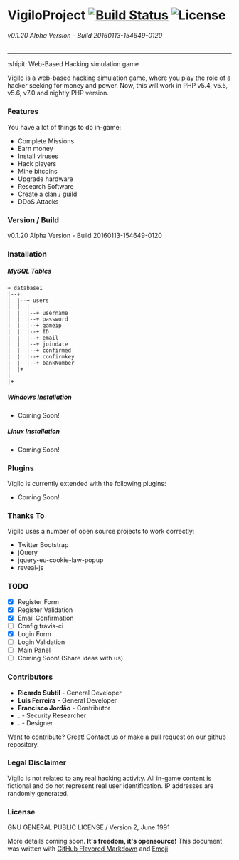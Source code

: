 # VigiloProject [![Build Status](https://travis-ci.org/vigiloproject/vigilo.svg?branch=master)](https://travis-ci.org/vigiloproject/vigilo) ![License](https://img.shields.io/badge/License-GNU_GPL-lightgrey.svg)
###### v0.1.20 Alpha Version - Build 20160113-154649-0120
------------------------------------------
:shipit: Web-Based Hacking simulation game

Vigilo is a web-based hacking simulation game, where you play the role of a hacker seeking for money and power. Now, this will work in PHP v5.4, v5.5, v5.6, v7.0 and nightly PHP version.

### Features
You have a lot of things to do in-game:
  - Complete Missions
  - Earn money
  - Install viruses
  - Hack players
  - Mine bitcoins
  - Upgrade hardware
  - Research Software
  - Create a clan / guild
  - DDoS Attacks

### Version / Build
v0.1.20 Alpha Version - Build 20160113-154649-0120

### Installation

##### MySQL Tables
```
+ database1
|--+
|  |--+ users
|  |  |
|  |  |--+ username
|  |  |--+ password
|  |  |--+ gameip
|  |  |--+ ID
|  |  |--+ email
|  |  |--+ joindate
|  |  |--+ confirmed
|  |  |--+ confirmkey
|  |  |--+ bankNumber
|  |+
|
|+
```

##### Windows Installation
 - Coming Soon!
 
##### Linux Installation
 - Coming Soon!

### Plugins
Vigilo is currently extended with the following plugins:
* Coming Soon!

### Thanks To
Vigilo uses a number of open source projects to work correctly:

* Twitter Bootstrap
* jQuery
* jquery-eu-cookie-law-popup
* reveal-js

### TODO
 - [x] Register Form
 - [x] Register Validation
 - [x] Email Confirmation
 - [ ] Config travis-ci
 - [x] Login Form
 - [ ] Login Validation
 - [ ] Main Panel
 - [ ] Coming Soon! (Share ideas with us)

### Contributors
 - **Ricardo Subtil** - General Developer
 - **Luís Ferreira** - General Developer
 - **Francisco Jordão** - Contributor
 - **.** - Security Researcher
 - **.** - Designer

Want to contribute? Great! Contact us or make a pull request on our github repository.

### Legal Disclaimer
Vigilo is not related to any real hacking activity. All in-game content is fictional and do not represent real user identification. IP addresses are randomly generated.

### License
GNU GENERAL PUBLIC LICENSE / Version 2, June 1991


More details coming soon. **It's freedom, it's opensource!**
This document was written with [GitHub Flavored Markdown](https://guides.github.com/features/mastering-markdown/) and [Emoji](http://www.emoji-cheat-sheet.com/)
